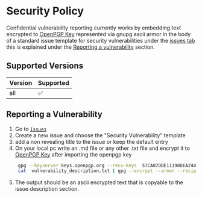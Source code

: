 # Security Policy

Confidential vulnerability reporting currently works by embedding text encrypted to [OpenPGP Key](https://keys.openpgp.org/vks/v1/by-fingerprint/57CA87DDE11190DEA2446B4755D979432731D4EE) represented via gnupg ascii armor in the body of a standard issue template for security vulnerabilities under the [issues tab](../issues) this is explained under the [Reporting a vulnerability](#reporting-a-vulnerability) section.

## Supported Versions


| Version | Supported          |
| ------- | ------------------ |
| all     | :white_check_mark: |

## Reporting a Vulnerability

1. Go to [`Issues`](../issues)
2. Create a new issue and choose the "Security Vulnerability" template
3. add a non revealing title to the issue or keep the default entry
4. On your local pc write an .md file or any other .txt file and encrypt it to [OpenPGP Key](https://keys.openpgp.org/vks/v1/by-fingerprint/57CA87DDE11190DEA2446B4755D979432731D4EE) after importing the openpgp key
   ```sh
    gpg --keyserver keys.openpgp.org --recv-keys  57CA87DDE11190DEA2446B4755D979432731D4EE
    cat  vulnerability_description.txt | gpg --encrypt --armor --recipient 57CA87DDE11190DEA2446B4755D979432731D4EE
   ```
5. The output should be an ascii encrypted text that is copyable to the issue description section.
   

